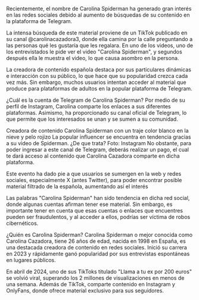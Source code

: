 Recientemente, el nombre de Carolina Spiderman ha generado gran interés en las redes sociales debido al aumento de búsquedas de su contenido en la plataforma de Telegram.

La intensa búsqueda de este material proviene de un TikTok publicado en su canal @carolinacazadora3, donde ella camina por la calle preguntando a las personas qué les gustaría que les regalara. En uno de los videos, uno de los entrevistados le pide ver el video "Carolina Spiderman", y segundos después ella le muestra el video, lo que causa asombro en la persona.

La creadora de contenido española destaca por sus particulares dinámicas e interacción con su público, lo que hace que su popularidad crezca cada vez más. Sin embargo, muchos usuarios intentan acceder al material que produce para plataformas de adultos en la popular plataforma de Telegram.


¿Cuál es la cuenta de Telegram de Carolina Spiderman?
Por medio de su perfil de Instagram, Carolina comparte los enlaces a sus diferentes plataformas. Asimismo, ha proporcionado su canal oficial de Telegram, lo que permite que los interesados se unan y se sumen a su comunidad.

Creadora de contenido Carolina Spiderman con un traje color blanco en la nieve y pelo rojizo 
La popular influencer se encuentra en tendencia gracias a su video de Spiderman. ¿De que trata? Foto: Instagram
No obstante, para poder ingresar a este canal de Telegram, deberás realizar un pago, el cual te dará acceso al contenido que Carolina Cazadora comparte en dicha plataforma.

Este evento ha dado pie a que usuarios se sumergen en la web y redes sociales, especialmente X (antes Twitter), para poder encontrar posible material filtrado de la española, aumentando así el interés

Las palabras "Carolina Spiderman" han sido tendencia en dicha red social, donde algunas cuentas afirman tener ese material. Sin embargo, es importante tener en cuenta que esas cuentas o enlaces que encuentres pueden ser fraudulentos, y al acceder a ellos, podrías ser víctima de robos cibernéticos.

¿Quién es Carolina Spiderman?
Carolina Spiderman o mejor conocida como Carolina Cazadora, tiene 26 años de edad, nacida en 1998 en España, es una destacada creadora de contenido en redes sociales. Inició su carrera en 2023 y rápidamente ganó popularidad por sus entrevistas espontáneas en lugares públicos.


En abril de 2024, uno de sus TikToks titulado "Llama a tu ex por 200 euros" se volvió viral, superando los 2 millones de visualizaciones en menos de una semana. Además de TikTok, comparte contenido en Instagram y OnlyFans, donde ofrece material exclusivo para sus seguidores.
